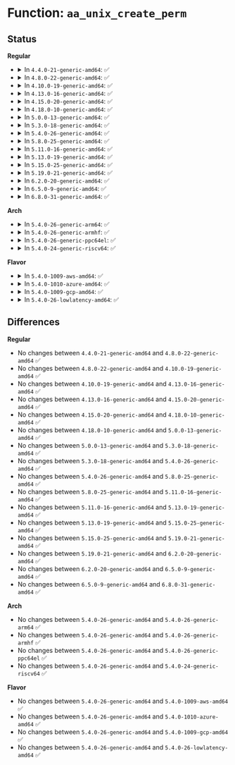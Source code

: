 # Function: <code>aa_unix_create_perm</code>

## Status
<b>Regular</b>
<ul>
<li>
<details>
<summary>In <code>4.4.0-21-generic-amd64</code>: ✅</summary>

```c
int aa_unix_create_perm(struct aa_label * label, int family, int type, int protocol)
```

```json
{
  "name": "aa_unix_create_perm",
  "collision_type": "Unique Global",
  "inline_type": "No",
  "funcs": [
    {
      "addr": 18446744071582590560,
      "name": "aa_unix_create_perm",
      "external": true,
      "loc": "security/apparmor/af_unix.c:231",
      "file": "security/apparmor/af_unix.c",
      "inline": "seen, unknown",
      "caller_inline": [],
      "caller_func": [
        "security/apparmor/net.c:aa_sock_create_perm"
      ]
    }
  ],
  "symbols": [
    {
      "addr": 18446744071582590560,
      "name": "aa_unix_create_perm",
      "section": ".text",
      "bind": "STB_GLOBAL",
      "size": 137
    }
  ]
}
```
</details>
</li>
<li>
<details>
<summary>In <code>4.8.0-22-generic-amd64</code>: ✅</summary>

```c
int aa_unix_create_perm(struct aa_label * label, int family, int type, int protocol)
```

```json
{
  "name": "aa_unix_create_perm",
  "collision_type": "Unique Global",
  "inline_type": "No",
  "funcs": [
    {
      "addr": 18446744071582833744,
      "name": "aa_unix_create_perm",
      "external": true,
      "loc": "security/apparmor/af_unix.c:231",
      "file": "security/apparmor/af_unix.c",
      "inline": "seen, unknown",
      "caller_inline": [],
      "caller_func": [
        "security/apparmor/net.c:aa_sock_create_perm"
      ]
    }
  ],
  "symbols": [
    {
      "addr": 18446744071582833744,
      "name": "aa_unix_create_perm",
      "section": ".text",
      "bind": "STB_GLOBAL",
      "size": 114
    }
  ]
}
```
</details>
</li>
<li>
<details>
<summary>In <code>4.10.0-19-generic-amd64</code>: ✅</summary>

```c
int aa_unix_create_perm(struct aa_label * label, int family, int type, int protocol)
```

```json
{
  "name": "aa_unix_create_perm",
  "collision_type": "Unique Global",
  "inline_type": "No",
  "funcs": [
    {
      "addr": 18446744071582929616,
      "name": "aa_unix_create_perm",
      "external": true,
      "loc": "security/apparmor/af_unix.c:231",
      "file": "security/apparmor/af_unix.c",
      "inline": "seen, unknown",
      "caller_inline": [],
      "caller_func": [
        "security/apparmor/net.c:aa_sock_create_perm"
      ]
    }
  ],
  "symbols": [
    {
      "addr": 18446744071582929616,
      "name": "aa_unix_create_perm",
      "section": ".text",
      "bind": "STB_GLOBAL",
      "size": 114
    }
  ]
}
```
</details>
</li>
<li>
<details>
<summary>In <code>4.13.0-16-generic-amd64</code>: ✅</summary>

```c
int aa_unix_create_perm(struct aa_label * label, int family, int type, int protocol)
```

```json
{
  "name": "aa_unix_create_perm",
  "collision_type": "Unique Global",
  "inline_type": "No",
  "funcs": [
    {
      "addr": 18446744071582985616,
      "name": "aa_unix_create_perm",
      "external": true,
      "loc": "security/apparmor/af_unix.c:232",
      "file": "security/apparmor/af_unix.c",
      "inline": "seen, unknown",
      "caller_inline": [],
      "caller_func": [
        "security/apparmor/net.c:aa_sock_create_perm"
      ]
    }
  ],
  "symbols": [
    {
      "addr": 18446744071582985616,
      "name": "aa_unix_create_perm",
      "section": ".text",
      "bind": "STB_GLOBAL",
      "size": 114
    }
  ]
}
```
</details>
</li>
<li>
<details>
<summary>In <code>4.15.0-20-generic-amd64</code>: ✅</summary>

```c
int aa_unix_create_perm(struct aa_label * label, int family, int type, int protocol)
```

```json
{
  "name": "aa_unix_create_perm",
  "collision_type": "Unique Global",
  "inline_type": "No",
  "funcs": [
    {
      "addr": 18446744071583149584,
      "name": "aa_unix_create_perm",
      "external": true,
      "loc": "security/apparmor/af_unix.c:232",
      "file": "security/apparmor/af_unix.c",
      "inline": "seen, unknown",
      "caller_inline": [],
      "caller_func": [
        "security/apparmor/net.c:aa_sock_create_perm"
      ]
    }
  ],
  "symbols": [
    {
      "addr": 18446744071583149584,
      "name": "aa_unix_create_perm",
      "section": ".text",
      "bind": "STB_GLOBAL",
      "size": 114
    }
  ]
}
```
</details>
</li>
<li>
<details>
<summary>In <code>4.18.0-10-generic-amd64</code>: ✅</summary>

```c
int aa_unix_create_perm(struct aa_label * label, int family, int type, int protocol)
```

```json
{
  "name": "aa_unix_create_perm",
  "collision_type": "Unique Global",
  "inline_type": "No",
  "funcs": [
    {
      "addr": 18446744071583354160,
      "name": "aa_unix_create_perm",
      "external": true,
      "loc": "security/apparmor/af_unix.c:233",
      "file": "security/apparmor/af_unix.c",
      "inline": "seen, unknown",
      "caller_inline": [],
      "caller_func": [
        "security/apparmor/lsm.c:apparmor_socket_create"
      ]
    }
  ],
  "symbols": [
    {
      "addr": 18446744071583354160,
      "name": "aa_unix_create_perm",
      "section": ".text",
      "bind": "STB_GLOBAL",
      "size": 114
    }
  ]
}
```
</details>
</li>
<li>
<details>
<summary>In <code>5.0.0-13-generic-amd64</code>: ✅</summary>

```c
int aa_unix_create_perm(struct aa_label * label, int family, int type, int protocol)
```

```json
{
  "name": "aa_unix_create_perm",
  "collision_type": "Unique Global",
  "inline_type": "No",
  "funcs": [
    {
      "addr": 18446744071583472784,
      "name": "aa_unix_create_perm",
      "external": true,
      "loc": "security/apparmor/af_unix.c:233",
      "file": "security/apparmor/af_unix.c",
      "inline": "seen, unknown",
      "caller_inline": [],
      "caller_func": [
        "security/apparmor/lsm.c:apparmor_socket_create"
      ]
    }
  ],
  "symbols": [
    {
      "addr": 18446744071583472784,
      "name": "aa_unix_create_perm",
      "section": ".text",
      "bind": "STB_GLOBAL",
      "size": 114
    }
  ]
}
```
</details>
</li>
<li>
<details>
<summary>In <code>5.3.0-18-generic-amd64</code>: ✅</summary>

```c
int aa_unix_create_perm(struct aa_label * label, int family, int type, int protocol)
```

```json
{
  "name": "aa_unix_create_perm",
  "collision_type": "Unique Global",
  "inline_type": "No",
  "funcs": [
    {
      "addr": 18446744071583657200,
      "name": "aa_unix_create_perm",
      "external": true,
      "loc": "security/apparmor/af_unix.c:233",
      "file": "security/apparmor/af_unix.c",
      "inline": "seen, unknown",
      "caller_inline": [],
      "caller_func": [
        "security/apparmor/lsm.c:apparmor_socket_create"
      ]
    }
  ],
  "symbols": [
    {
      "addr": 18446744071583657200,
      "name": "aa_unix_create_perm",
      "section": ".text",
      "bind": "STB_GLOBAL",
      "size": 114
    }
  ]
}
```
</details>
</li>
<li>
<details>
<summary>In <code>5.4.0-26-generic-amd64</code>: ✅</summary>

```c
int aa_unix_create_perm(struct aa_label * label, int family, int type, int protocol)
```

```json
{
  "name": "aa_unix_create_perm",
  "collision_type": "Unique Global",
  "inline_type": "No",
  "funcs": [
    {
      "addr": 18446744071583763488,
      "name": "aa_unix_create_perm",
      "external": true,
      "loc": "security/apparmor/af_unix.c:233",
      "file": "security/apparmor/af_unix.c",
      "inline": "seen, unknown",
      "caller_inline": [],
      "caller_func": [
        "security/apparmor/lsm.c:apparmor_socket_create"
      ]
    }
  ],
  "symbols": [
    {
      "addr": 18446744071583763488,
      "name": "aa_unix_create_perm",
      "section": ".text",
      "bind": "STB_GLOBAL",
      "size": 114
    }
  ]
}
```
</details>
</li>
<li>
<details>
<summary>In <code>5.8.0-25-generic-amd64</code>: ✅</summary>

```c
int aa_unix_create_perm(struct aa_label * label, int family, int type, int protocol)
```

```json
{
  "name": "aa_unix_create_perm",
  "collision_type": "Unique Global",
  "inline_type": "No",
  "funcs": [
    {
      "addr": 18446744071584156288,
      "name": "aa_unix_create_perm",
      "external": true,
      "loc": "security/apparmor/af_unix.c:233",
      "file": "security/apparmor/af_unix.c",
      "inline": "seen, unknown",
      "caller_inline": [],
      "caller_func": [
        "security/apparmor/lsm.c:apparmor_socket_create"
      ]
    }
  ],
  "symbols": [
    {
      "addr": 18446744071584156288,
      "name": "aa_unix_create_perm",
      "section": ".text",
      "bind": "STB_GLOBAL",
      "size": 114
    }
  ]
}
```
</details>
</li>
<li>
<details>
<summary>In <code>5.11.0-16-generic-amd64</code>: ✅</summary>

```c
int aa_unix_create_perm(struct aa_label * label, int family, int type, int protocol)
```

```json
{
  "name": "aa_unix_create_perm",
  "collision_type": "Unique Global",
  "inline_type": "No",
  "funcs": [
    {
      "addr": 18446744071584274640,
      "name": "aa_unix_create_perm",
      "external": true,
      "loc": "security/apparmor/af_unix.c:233",
      "file": "security/apparmor/af_unix.c",
      "inline": "seen, unknown",
      "caller_inline": [],
      "caller_func": [
        "security/apparmor/lsm.c:apparmor_socket_create"
      ]
    }
  ],
  "symbols": [
    {
      "addr": 18446744071584274640,
      "name": "aa_unix_create_perm",
      "section": ".text",
      "bind": "STB_GLOBAL",
      "size": 114
    }
  ]
}
```
</details>
</li>
<li>
<details>
<summary>In <code>5.13.0-19-generic-amd64</code>: ✅</summary>

```c
int aa_unix_create_perm(struct aa_label * label, int family, int type, int protocol)
```

```json
{
  "name": "aa_unix_create_perm",
  "collision_type": "Unique Global",
  "inline_type": "No",
  "funcs": [
    {
      "addr": 18446744071584300032,
      "name": "aa_unix_create_perm",
      "external": true,
      "loc": "security/apparmor/af_unix.c:233",
      "file": "security/apparmor/af_unix.c",
      "inline": "seen, unknown",
      "caller_inline": [],
      "caller_func": [
        "security/apparmor/lsm.c:apparmor_socket_create"
      ]
    }
  ],
  "symbols": [
    {
      "addr": 18446744071584300032,
      "name": "aa_unix_create_perm",
      "section": ".text",
      "bind": "STB_GLOBAL",
      "size": 114
    }
  ]
}
```
</details>
</li>
<li>
<details>
<summary>In <code>5.15.0-25-generic-amd64</code>: ✅</summary>

```c
int aa_unix_create_perm(struct aa_label * label, int family, int type, int protocol)
```

```json
{
  "name": "aa_unix_create_perm",
  "collision_type": "Unique Global",
  "inline_type": "No",
  "funcs": [
    {
      "addr": 18446744071584686464,
      "name": "aa_unix_create_perm",
      "external": true,
      "loc": "security/apparmor/af_unix.c:233",
      "file": "security/apparmor/af_unix.c",
      "inline": "seen, unknown",
      "caller_inline": [],
      "caller_func": [
        "security/apparmor/lsm.c:apparmor_socket_create"
      ]
    }
  ],
  "symbols": [
    {
      "addr": 18446744071584686464,
      "name": "aa_unix_create_perm",
      "section": ".text",
      "bind": "STB_GLOBAL",
      "size": 114
    }
  ]
}
```
</details>
</li>
<li>
<details>
<summary>In <code>5.19.0-21-generic-amd64</code>: ✅</summary>

```c
int aa_unix_create_perm(struct aa_label * label, int family, int type, int protocol)
```

```json
{
  "name": "aa_unix_create_perm",
  "collision_type": "Unique Global",
  "inline_type": "No",
  "funcs": [
    {
      "addr": 18446744071585349392,
      "name": "aa_unix_create_perm",
      "external": true,
      "loc": "security/apparmor/af_unix.c:245",
      "file": "security/apparmor/af_unix.c",
      "inline": "seen, unknown",
      "caller_inline": [],
      "caller_func": [
        "security/apparmor/lsm.c:apparmor_socket_create"
      ]
    }
  ],
  "symbols": [
    {
      "addr": 18446744071585349392,
      "name": "aa_unix_create_perm",
      "section": ".text",
      "bind": "STB_GLOBAL",
      "size": 126
    }
  ]
}
```
</details>
</li>
<li>
<details>
<summary>In <code>6.2.0-20-generic-amd64</code>: ✅</summary>

```c
int aa_unix_create_perm(struct aa_label * label, int family, int type, int protocol)
```

```json
{
  "name": "aa_unix_create_perm",
  "collision_type": "Unique Global",
  "inline_type": "No",
  "funcs": [
    {
      "addr": 18446744071586090464,
      "name": "aa_unix_create_perm",
      "external": true,
      "loc": "security/apparmor/af_unix.c:254",
      "file": "security/apparmor/af_unix.c",
      "inline": "seen, unknown",
      "caller_inline": [],
      "caller_func": [
        "security/apparmor/lsm.c:apparmor_socket_create"
      ]
    }
  ],
  "symbols": [
    {
      "addr": 18446744071586090464,
      "name": "aa_unix_create_perm",
      "section": ".text",
      "bind": "STB_GLOBAL",
      "size": 126
    }
  ]
}
```
</details>
</li>
<li>
<details>
<summary>In <code>6.5.0-9-generic-amd64</code>: ✅</summary>

```c
int aa_unix_create_perm(struct aa_label * label, int family, int type, int protocol)
```

```json
{
  "name": "aa_unix_create_perm",
  "collision_type": "Unique Global",
  "inline_type": "No",
  "funcs": [
    {
      "addr": 18446744071586325920,
      "name": "aa_unix_create_perm",
      "external": true,
      "loc": "security/apparmor/af_unix.c:254",
      "file": "security/apparmor/af_unix.c",
      "inline": "seen, unknown",
      "caller_inline": [],
      "caller_func": [
        "security/apparmor/lsm.c:apparmor_socket_create"
      ]
    }
  ],
  "symbols": [
    {
      "addr": 18446744071586325920,
      "name": "aa_unix_create_perm",
      "section": ".text",
      "bind": "STB_GLOBAL",
      "size": 126
    }
  ]
}
```
</details>
</li>
<li>
<details>
<summary>In <code>6.8.0-31-generic-amd64</code>: ✅</summary>

```c
int aa_unix_create_perm(struct aa_label * label, int family, int type, int protocol)
```

```json
{
  "name": "aa_unix_create_perm",
  "collision_type": "Unique Global",
  "inline_type": "No",
  "funcs": [
    {
      "addr": 18446744071586582720,
      "name": "aa_unix_create_perm",
      "external": true,
      "loc": "security/apparmor/af_unix.c:254",
      "file": "security/apparmor/af_unix.c",
      "inline": "seen, unknown",
      "caller_inline": [],
      "caller_func": []
    }
  ],
  "symbols": [
    {
      "addr": 18446744071586582720,
      "name": "aa_unix_create_perm",
      "section": ".text",
      "bind": "STB_GLOBAL",
      "size": 126
    }
  ]
}
```
</details>
</li>
</ul>
<b>Arch</b>
<ul>
<li>
<details>
<summary>In <code>5.4.0-26-generic-arm64</code>: ✅</summary>

```c
int aa_unix_create_perm(struct aa_label * label, int family, int type, int protocol)
```

```json
{
  "name": "aa_unix_create_perm",
  "collision_type": "Unique Global",
  "inline_type": "No",
  "funcs": [
    {
      "addr": 18446603336495563712,
      "name": "aa_unix_create_perm",
      "external": true,
      "loc": "security/apparmor/af_unix.c:233",
      "file": "security/apparmor/af_unix.c",
      "inline": "seen, unknown",
      "caller_inline": [],
      "caller_func": [
        "security/apparmor/lsm.c:apparmor_socket_create"
      ]
    }
  ],
  "symbols": [
    {
      "addr": 18446603336495563712,
      "name": "aa_unix_create_perm",
      "section": ".text",
      "bind": "STB_GLOBAL",
      "size": 172
    }
  ]
}
```
</details>
</li>
<li>
<details>
<summary>In <code>5.4.0-26-generic-armhf</code>: ✅</summary>

```c
int aa_unix_create_perm(struct aa_label * label, int family, int type, int protocol)
```

```json
{
  "name": "aa_unix_create_perm",
  "collision_type": "Unique Global",
  "inline_type": "No",
  "funcs": [
    {
      "addr": 3228927152,
      "name": "aa_unix_create_perm",
      "external": true,
      "loc": "security/apparmor/af_unix.c:233",
      "file": "security/apparmor/af_unix.c",
      "inline": "seen, unknown",
      "caller_inline": [],
      "caller_func": [
        "security/apparmor/lsm.c:apparmor_socket_create"
      ]
    }
  ],
  "symbols": [
    {
      "addr": 3228927152,
      "name": "aa_unix_create_perm",
      "section": ".text",
      "bind": "STB_GLOBAL",
      "size": 156
    }
  ]
}
```
</details>
</li>
<li>
<details>
<summary>In <code>5.4.0-26-generic-ppc64el</code>: ✅</summary>

```c
int aa_unix_create_perm(struct aa_label * label, int family, int type, int protocol)
```

```json
{
  "name": "aa_unix_create_perm",
  "collision_type": "Unique Global",
  "inline_type": "No",
  "funcs": [
    {
      "addr": 13835058055289655504,
      "name": "aa_unix_create_perm",
      "external": true,
      "loc": "security/apparmor/af_unix.c:233",
      "file": "security/apparmor/af_unix.c",
      "inline": "seen, unknown",
      "caller_inline": [],
      "caller_func": [
        "security/apparmor/lsm.c:apparmor_socket_create"
      ]
    }
  ],
  "symbols": [
    {
      "addr": 13835058055289655504,
      "name": "aa_unix_create_perm",
      "section": ".text",
      "bind": "STB_GLOBAL",
      "size": 320
    }
  ]
}
```
</details>
</li>
<li>
<details>
<summary>In <code>5.4.0-24-generic-riscv64</code>: ✅</summary>

```c
int aa_unix_create_perm(struct aa_label * label, int family, int type, int protocol)
```

```json
{
  "name": "aa_unix_create_perm",
  "collision_type": "Unique Global",
  "inline_type": "No",
  "funcs": [
    {
      "addr": 18446743936274733964,
      "name": "aa_unix_create_perm",
      "external": true,
      "loc": "security/apparmor/af_unix.c:233",
      "file": "security/apparmor/af_unix.c",
      "inline": "seen, unknown",
      "caller_inline": [],
      "caller_func": [
        "security/apparmor/lsm.c:apparmor_socket_create"
      ]
    }
  ],
  "symbols": [
    {
      "addr": 18446743936274733964,
      "name": "aa_unix_create_perm",
      "section": ".text",
      "bind": "STB_GLOBAL",
      "size": 146
    }
  ]
}
```
</details>
</li>
</ul>
<b>Flavor</b>
<ul>
<li>
<details>
<summary>In <code>5.4.0-1009-aws-amd64</code>: ✅</summary>

```c
int aa_unix_create_perm(struct aa_label * label, int family, int type, int protocol)
```

```json
{
  "name": "aa_unix_create_perm",
  "collision_type": "Unique Global",
  "inline_type": "No",
  "funcs": [
    {
      "addr": 18446744071583732224,
      "name": "aa_unix_create_perm",
      "external": true,
      "loc": "security/apparmor/af_unix.c:233",
      "file": "security/apparmor/af_unix.c",
      "inline": "seen, unknown",
      "caller_inline": [],
      "caller_func": [
        "security/apparmor/lsm.c:apparmor_socket_create"
      ]
    }
  ],
  "symbols": [
    {
      "addr": 18446744071583732224,
      "name": "aa_unix_create_perm",
      "section": ".text",
      "bind": "STB_GLOBAL",
      "size": 114
    }
  ]
}
```
</details>
</li>
<li>
<details>
<summary>In <code>5.4.0-1010-azure-amd64</code>: ✅</summary>

```c
int aa_unix_create_perm(struct aa_label * label, int family, int type, int protocol)
```

```json
{
  "name": "aa_unix_create_perm",
  "collision_type": "Unique Global",
  "inline_type": "No",
  "funcs": [
    {
      "addr": 18446744071583669280,
      "name": "aa_unix_create_perm",
      "external": true,
      "loc": "security/apparmor/af_unix.c:233",
      "file": "security/apparmor/af_unix.c",
      "inline": "seen, unknown",
      "caller_inline": [],
      "caller_func": [
        "security/apparmor/lsm.c:apparmor_socket_create"
      ]
    }
  ],
  "symbols": [
    {
      "addr": 18446744071583669280,
      "name": "aa_unix_create_perm",
      "section": ".text",
      "bind": "STB_GLOBAL",
      "size": 114
    }
  ]
}
```
</details>
</li>
<li>
<details>
<summary>In <code>5.4.0-1009-gcp-amd64</code>: ✅</summary>

```c
int aa_unix_create_perm(struct aa_label * label, int family, int type, int protocol)
```

```json
{
  "name": "aa_unix_create_perm",
  "collision_type": "Unique Global",
  "inline_type": "No",
  "funcs": [
    {
      "addr": 18446744071583716000,
      "name": "aa_unix_create_perm",
      "external": true,
      "loc": "security/apparmor/af_unix.c:233",
      "file": "security/apparmor/af_unix.c",
      "inline": "seen, unknown",
      "caller_inline": [],
      "caller_func": [
        "security/apparmor/lsm.c:apparmor_socket_create"
      ]
    }
  ],
  "symbols": [
    {
      "addr": 18446744071583716000,
      "name": "aa_unix_create_perm",
      "section": ".text",
      "bind": "STB_GLOBAL",
      "size": 114
    }
  ]
}
```
</details>
</li>
<li>
<details>
<summary>In <code>5.4.0-26-lowlatency-amd64</code>: ✅</summary>

```c
int aa_unix_create_perm(struct aa_label * label, int family, int type, int protocol)
```

```json
{
  "name": "aa_unix_create_perm",
  "collision_type": "Unique Global",
  "inline_type": "No",
  "funcs": [
    {
      "addr": 18446744071583816496,
      "name": "aa_unix_create_perm",
      "external": true,
      "loc": "security/apparmor/af_unix.c:233",
      "file": "security/apparmor/af_unix.c",
      "inline": "seen, unknown",
      "caller_inline": [],
      "caller_func": [
        "security/apparmor/lsm.c:apparmor_socket_create"
      ]
    }
  ],
  "symbols": [
    {
      "addr": 18446744071583816496,
      "name": "aa_unix_create_perm",
      "section": ".text",
      "bind": "STB_GLOBAL",
      "size": 114
    }
  ]
}
```
</details>
</li>
</ul>

## Differences
<b>Regular</b>
<ul>
<li>
No changes between <code>4.4.0-21-generic-amd64</code> and <code>4.8.0-22-generic-amd64</code> ✅
</li>
<li>
No changes between <code>4.8.0-22-generic-amd64</code> and <code>4.10.0-19-generic-amd64</code> ✅
</li>
<li>
No changes between <code>4.10.0-19-generic-amd64</code> and <code>4.13.0-16-generic-amd64</code> ✅
</li>
<li>
No changes between <code>4.13.0-16-generic-amd64</code> and <code>4.15.0-20-generic-amd64</code> ✅
</li>
<li>
No changes between <code>4.15.0-20-generic-amd64</code> and <code>4.18.0-10-generic-amd64</code> ✅
</li>
<li>
No changes between <code>4.18.0-10-generic-amd64</code> and <code>5.0.0-13-generic-amd64</code> ✅
</li>
<li>
No changes between <code>5.0.0-13-generic-amd64</code> and <code>5.3.0-18-generic-amd64</code> ✅
</li>
<li>
No changes between <code>5.3.0-18-generic-amd64</code> and <code>5.4.0-26-generic-amd64</code> ✅
</li>
<li>
No changes between <code>5.4.0-26-generic-amd64</code> and <code>5.8.0-25-generic-amd64</code> ✅
</li>
<li>
No changes between <code>5.8.0-25-generic-amd64</code> and <code>5.11.0-16-generic-amd64</code> ✅
</li>
<li>
No changes between <code>5.11.0-16-generic-amd64</code> and <code>5.13.0-19-generic-amd64</code> ✅
</li>
<li>
No changes between <code>5.13.0-19-generic-amd64</code> and <code>5.15.0-25-generic-amd64</code> ✅
</li>
<li>
No changes between <code>5.15.0-25-generic-amd64</code> and <code>5.19.0-21-generic-amd64</code> ✅
</li>
<li>
No changes between <code>5.19.0-21-generic-amd64</code> and <code>6.2.0-20-generic-amd64</code> ✅
</li>
<li>
No changes between <code>6.2.0-20-generic-amd64</code> and <code>6.5.0-9-generic-amd64</code> ✅
</li>
<li>
No changes between <code>6.5.0-9-generic-amd64</code> and <code>6.8.0-31-generic-amd64</code> ✅
</li>
</ul>
<b>Arch</b>
<ul>
<li>
No changes between <code>5.4.0-26-generic-amd64</code> and <code>5.4.0-26-generic-arm64</code> ✅
</li>
<li>
No changes between <code>5.4.0-26-generic-amd64</code> and <code>5.4.0-26-generic-armhf</code> ✅
</li>
<li>
No changes between <code>5.4.0-26-generic-amd64</code> and <code>5.4.0-26-generic-ppc64el</code> ✅
</li>
<li>
No changes between <code>5.4.0-26-generic-amd64</code> and <code>5.4.0-24-generic-riscv64</code> ✅
</li>
</ul>
<b>Flavor</b>
<ul>
<li>
No changes between <code>5.4.0-26-generic-amd64</code> and <code>5.4.0-1009-aws-amd64</code> ✅
</li>
<li>
No changes between <code>5.4.0-26-generic-amd64</code> and <code>5.4.0-1010-azure-amd64</code> ✅
</li>
<li>
No changes between <code>5.4.0-26-generic-amd64</code> and <code>5.4.0-1009-gcp-amd64</code> ✅
</li>
<li>
No changes between <code>5.4.0-26-generic-amd64</code> and <code>5.4.0-26-lowlatency-amd64</code> ✅
</li>
</ul>
